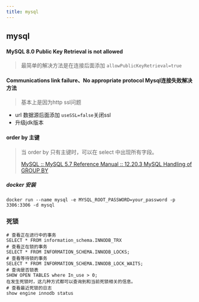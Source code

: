 ```yaml
---
title: mysql
---
```

## mysql
#### MySQL 8.0 Public Key Retrieval is not allowed

> 最简单的解决方法是在连接后面添加 `allowPublicKeyRetrieval=true`

#### Communications link failure、No appropriate protocol Mysql连接失败解决方法

> 基本上是因为http ssl问题

- url 数据源后面添加 `useSSL=false`关闭ssl
- 升级jdk版本

#### order by 主键

> 当 order by 只有主键时，可以在 select 中出现所有字段。
>
> [MySQL :: MySQL 5.7 Reference Manual :: 12.20.3 MySQL Handling of GROUP BY](https://dev.mysql.com/doc/refman/5.7/en/group-by-handling.html)

##### docker 安装

```
docker run --name mysql -e MYSQL_ROOT_PASSWORD=your_password -p 3306:3306 -d mysql
```

### 死锁

```
# 查看正在进行中的事务
SELECT * FROM information_schema.INNODB_TRX
# 查看正在锁的事务
SELECT * FROM INFORMATION_SCHEMA.INNODB_LOCKS;
# 查看等待锁的事务
SELECT * FROM INFORMATION_SCHEMA.INNODB_LOCK_WAITS;
# 查询是否锁表
SHOW OPEN TABLES where In_use > 0;
在发生死锁时，这几种方式都可以查询到和当前死锁相关的信息。
# 查看最近死锁的日志
show engine innodb status
```

